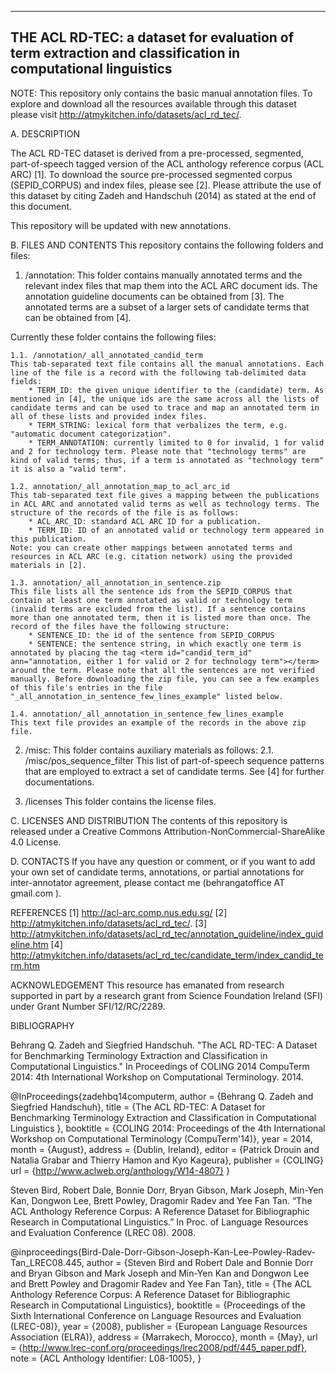 -------------------------------------------------------------------------------
THE ACL RD-TEC: a dataset for evaluation of term extraction and classification in computational linguistics
-------------------------------------------------------------------------------

NOTE: This repository only contains the basic manual annotation files. 
To explore and download all the resources available through this dataset please visit http://atmykitchen.info/datasets/acl_rd_tec/. 



A.	DESCRIPTION

The ACL RD-TEC dataset is derived from a pre-processed, segmented, part-of-speech tagged version of the ACL anthology reference corpus (ACL ARC) [1]. To download the source pre-processed segmented corpus (SEPID_CORPUS) and index files, please see [2].
Please attribute the use of this dataset by citing Zadeh and Handschuh (2014) as stated at the end of this document.

This repository will be updated with new annotations. 




B.	FILES AND CONTENTS
This repository contains the following folders and files: 

1. /annotation: 
This folder contains manually annotated terms and the relevant index files that map them into the ACL ARC document ids. 
The annotation guideline documents can be obtained from [3].
The annotated terms are a subset of a larger sets of candidate terms that can be obtained from [4].

Currently these folder contains the following files:

	1.1. /annotation/_all_annotated_candid_term
	This tab-separated text file contains all the manual annotations. Each line of the file is a record with the following tab-delimited data fields:
		* TERM_ID: the given unique identifier to the (candidate) term. As mentioned in [4], the unique ids are the same across all the lists of candidate terms and can be used to trace and map an annotated term in all of these lists and provided index files.
		* TERM_STRING: lexical form that verbalizes the term, e.g. "automatic document categorization".
		* TERM_ANNOTATION: currently limited to 0 for invalid, 1 for valid and 2 for technology term. Please note that "technology terms" are kind of valid terms; thus, if a term is annotated as "technology term" it is also a "valid term".
	
	1.2. annotation/_all_annotation_map_to_acl_arc_id
	This tab-separated text file gives a mapping between the publications in ACL ARC and annotated valid terms as well as technology terms. The structure of the records of the file is as follows:
		* ACL_ARC_ID: standard ACL ARC ID for a publication.
		* TERM_ID: ID of an annotated valid or technology term appeared in this publication. 
	Note: you can create other mappings between annotated terms and resources in ACL ARC (e.g. citation network) using the provided materials in [2]. 

	1.3. annotation/_all_annotation_in_sentence.zip
	This file lists all the sentence ids from the SEPID_CORPUS that contain at least one term annotated as valid or technology term (invalid terms are excluded from the list). If a sentence contains more than one annotated term, then it is listed more than once. The record of the files have the following structure:
		* SENTENCE_ID: the id of the sentence from SEPID_CORPUS
		* SENTENCE: the sentence string, in which exactly one term is annotated by placing the tag <term id="candid_term_id" ann="annotation, either 1 for valid or 2 for technology term"></term> around the term. Please note that all the sentences are not verified manually. Before downloading the zip file, you can see a few examples of this file's entries in the file "_all_annotation_in_sentence_few_lines_example" listed below. 
	
	1.4. annotation/_all_annotation_in_sentence_few_lines_example
	This text file provides an example of the records in the above zip file.

2. /misc:
This folder contains auxiliary materials as follows:
	2.1. /misc/pos_sequence_filter
	This list of part-of-speech sequence patterns that are employed to extract a set of candidate terms. See [4] for further documentations. 

4. /licenses
This folder contains the license files.




C. LICENSES AND DISTRIBUTION
The contents of this repository is released under a Creative Commons Attribution-NonCommercial-ShareAlike 4.0 License. 


D. CONTACTS
If you have any question or comment, or if you want to add your own set of candidate terms, annotations, or partial annotations for inter-annotator agreement, please contact me (behrangatoffice AT gmail.com ).



REFERENCES
[1] http://acl-arc.comp.nus.edu.sg/
[2] http://atmykitchen.info/datasets/acl_rd_tec/. 
[3] http://atmykitchen.info/datasets/acl_rd_tec/annotation_guideline/index_guideline.htm
[4] http://atmykitchen.info/datasets/acl_rd_tec/candidate_term/index_candid_term.htm

ACKNOWLEDGEMENT
This resource has emanated from research supported in part by a research grant from Science Foundation Ireland (SFI) under Grant Number SFI/12/RC/2289.


BIBLIOGRAPHY 

Behrang Q. Zadeh and Siegfried Handschuh. "The ACL RD-TEC: A Dataset for Benchmarking Terminology Extraction and Classification in Computational Linguistics." In Proceedings of COLING 2014 CompuTerm 2014: 4th International Workshop on Computational Terminology. 2014.

@InProceedings{zadehbq14computerm,
  author = {Behrang Q. Zadeh and Siegfried Handschuh},
  title = {The ACL RD-TEC: A Dataset for Benchmarking Terminology Extraction and Classification in Computational Linguistics },
  booktitle = {COLING 2014: Proceedings of the 4th International Workshop on Computational Terminology (CompuTerm'14)},
  year = 2014,
  month = {August},
  address = {Dublin, Ireland},
  editor = {Patrick Drouin and Natalia Grabar and Thierry Hamon and Kyo Kageura},
  publisher = {COLING}
  url       = {http://www.aclweb.org/anthology/W14-4807}
}

Steven Bird, Robert Dale, Bonnie Dorr, Bryan Gibson, Mark Joseph, Min-Yen Kan, Dongwon Lee, Brett Powley, Dragomir Radev and Yee Fan Tan. “The ACL Anthology Reference Corpus: A Reference Dataset for Bibliographic Research in Computational Linguistics.” In Proc. of Language Resources and Evaluation Conference (LREC 08). 2008.

@inproceedings{Bird-Dale-Dorr-Gibson-Joseph-Kan-Lee-Powley-Radev-Tan_LREC08.445,
    author = {Steven Bird and Robert Dale and Bonnie Dorr and Bryan Gibson and Mark Joseph and Min-Yen Kan and Dongwon Lee and Brett Powley and Dragomir Radev and Yee Fan Tan},
    title = {The ACL Anthology Reference Corpus: A Reference Dataset for Bibliographic Research in Computational Linguistics},
    booktitle = {Proceedings of the Sixth International Conference on Language Resources and Evaluation (LREC-08)},
    year = {2008},
    publisher = {European Language Resources Association (ELRA)},
    address = {Marrakech, Morocco},
    month = {May},
    url = {http://www.lrec-conf.org/proceedings/lrec2008/pdf/445_paper.pdf},
    note = {ACL Anthology Identifier: L08-1005},
}
	

